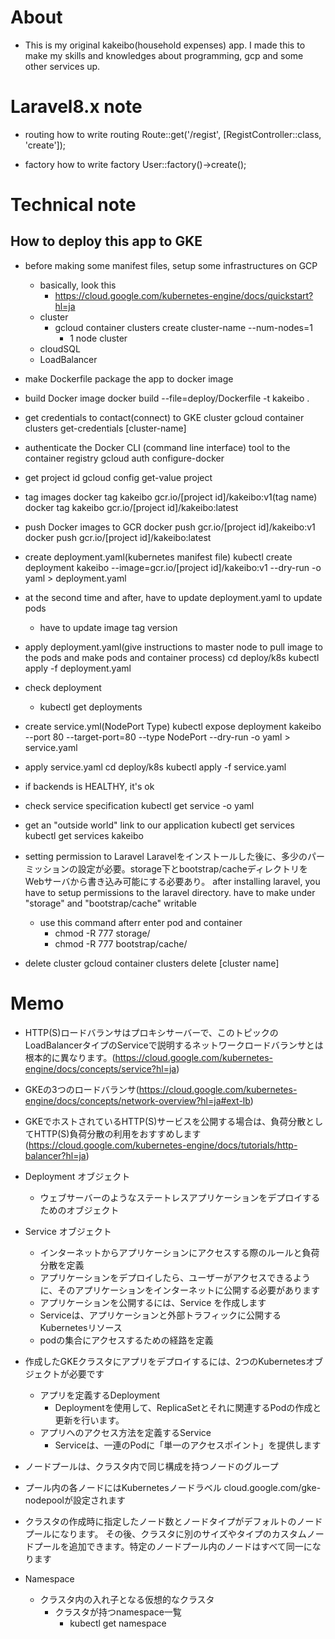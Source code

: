 # About
- This is my original kakeibo(household expenses) app. I made this to make my skills and knowledges about programming, gcp and some other services up.


# Laravel8.x note
- routing
how to write routing
Route::get('/regist', [RegistController::class, 'create']);

- factory
how to write factory
User::factory()->create();


# Technical note

## How to deploy this app to GKE
- before making some manifest files, setup some infrastructures on GCP
    - basically, look this
        - https://cloud.google.com/kubernetes-engine/docs/quickstart?hl=ja
    - cluster
        - gcloud container clusters create cluster-name --num-nodes=1
            - 1 node cluster
    - cloudSQL
    - LoadBalancer

- make Dockerfile
package the app to docker image

- build Docker image
docker build --file=deploy/Dockerfile -t kakeibo .

- get credentials to contact(connect) to GKE cluster
gcloud container clusters get-credentials [cluster-name]

- authenticate the Docker CLI (command line interface) tool to the container registry
gcloud auth configure-docker

- get project id
gcloud config get-value project

- tag images
docker tag kakeibo gcr.io/[project id]/kakeibo:v1(tag name)
docker tag kakeibo gcr.io/[project id]/kakeibo:latest

- push Docker images to GCR
docker push gcr.io/[project id]/kakeibo:v1
docker push gcr.io/[project id]/kakeibo:latest

- create deployment.yaml(kubernetes manifest file)
kubectl create deployment kakeibo --image=gcr.io/[project id]/kakeibo:v1 --dry-run -o yaml > deployment.yaml

- at the second time and after, have to update deployment.yaml to update pods
    - have to update image tag version

- apply deployment.yaml(give instructions to master node to pull image to  the pods and make pods and container process)
cd deploy/k8s
kubectl apply -f deployment.yaml

- check deployment
    - kubectl get deployments

- create service.yml(NodePort Type)
kubectl expose deployment kakeibo --port 80 --target-port=80 --type NodePort --dry-run -o yaml > service.yaml

- apply service.yaml
cd deploy/k8s
kubectl apply -f service.yaml

- if backends is HEALTHY, it's ok

- check service specification
kubectl get service -o yaml

- get an "outside world" link to our application
kubectl get services
kubectl get services kakeibo

- setting permission to Laravel
Laravelをインストールした後に、多少のパーミッションの設定が必要。storage下とbootstrap/cacheディレクトリをWebサーバから書き込み可能にする必要あり。
after installing laravel, you have to setup permissions to the laravel directory. have to make under "storage" and "bootstrap/cache" writable
    - use this command afterr enter pod and container
        - chmod -R 777 storage/
        - chmod -R 777 bootstrap/cache/

- delete cluster
gcloud container clusters delete [cluster name]


# Memo
- HTTP(S)ロードバランサはプロキシサーバーで、このトピックの LoadBalancerタイプのServiceで説明するネットワークロードバランサとは根本的に異なります。(https://cloud.google.com/kubernetes-engine/docs/concepts/service?hl=ja)

- GKEの3つのロードバランサ(https://cloud.google.com/kubernetes-engine/docs/concepts/network-overview?hl=ja#ext-lb)

- GKEでホストされているHTTP(S)サービスを公開する場合は、負荷分散としてHTTP(S)負荷分散の利用をおすすめします(https://cloud.google.com/kubernetes-engine/docs/tutorials/http-balancer?hl=ja)

- Deployment オブジェクト
    - ウェブサーバーのようなステートレスアプリケーションをデプロイするためのオブジェクト
- Service オブジェクト
    - インターネットからアプリケーションにアクセスする際のルールと負荷分散を定義
    - アプリケーションをデプロイしたら、ユーザーがアクセスできるように、そのアプリケーションをインターネットに公開する必要があります
    - アプリケーションを公開するには、Service を作成します
    - Serviceは、アプリケーションと外部トラフィックに公開するKubernetesリソース
    - podの集合にアクセスするための経路を定義

- 作成したGKEクラスタにアプリをデプロイするには、2つのKubernetesオブジェクトが必要です
    - アプリを定義するDeployment
        - Deploymentを使用して、ReplicaSetとそれに関連するPodの作成と更新を行います。
    - アプリへのアクセス方法を定義するService
        - Serviceは、一連のPodに「単一のアクセスポイント」を提供します

- ノードプールは、クラスタ内で同じ構成を持つノードのグループ
- プール内の各ノードにはKubernetesノードラベル cloud.google.com/gke-nodepoolが設定されます
- クラスタの作成時に指定したノード数とノードタイプがデフォルトのノードプールになります。 その後、クラスタに別のサイズやタイプのカスタムノードプールを追加できます。特定のノードプール内のノードはすべて同一になります

- Namespace 
    - クラスタ内の入れ子となる仮想的なクラスタ
        - クラスタが持つnamespace一覧
            - kubectl get namespace